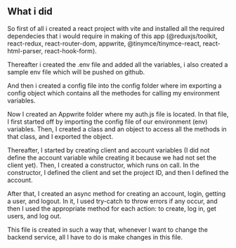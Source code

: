 ## What i did

So first of all i created a react project with vite and installed all the required dependecies that i would require in making of this app (@reduxjs/toolkit, react-redux, react-router-dom, appwrite, @tinymce/tinymce-react, react-html-parser, react-hook-form).

Thereafter i created the .env file and added all the variables, i also created a sample env file which will be pushed on github. 

And then i created a config file into the config folder where im exporting a config object which contains all the methodes for calling my environment variables.


Now I created an Appwrite folder where my auth.js file is located. In that file, I first started off by importing the config file of our environment (env) variables. Then, I created a class and an object to access all the methods in that class, and I exported the object.

Thereafter, I started by creating client and account variables (I did not define the account variable while creating it because we had not set the client yet). Then, I created a constructor, which runs on call. In the constructor, I defined the client and set the project ID, and then I defined the account.

After that, I created an async method for creating an account, login, getting a user, and logout. In it, I used try-catch to throw errors if any occur, and then I used the appropriate method for each action: to create, log in, get users, and log out.

This file is created in such a way that, whenever I want to change the backend service, all I have to do is make changes in this file.